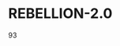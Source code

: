 # REBELLION-2.0                                                                                                          

93
